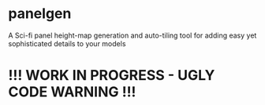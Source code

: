# panelgen
A Sci-fi panel height-map generation and auto-tiling tool for adding easy yet sophisticated details to your models

# !!! WORK IN PROGRESS - UGLY CODE WARNING !!!
